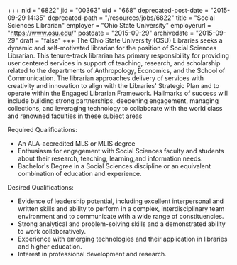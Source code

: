 +++
nid = "6822"
jid = "00363"
uid = "668"
deprecated-post-date = "2015-09-29 14:35"
deprecated-path = "/resources/jobs/6822"
title = "Social Sciences Librarian"
employer = "Ohio State University"
employerurl = "https://www.osu.edu/"
postdate = "2015-09-29"
archivedate = "2015-09-29"
draft = "false"
+++
The Ohio State University (OSU) Libraries seeks a dynamic and
self-motivated librarian for the position of Social Sciences Librarian.
This tenure-track librarian has primary responsibility for providing
user centered services in support of teaching, research, and scholarship
related to the departments of Anthropology, Economics, and the School of
Communication. The librarian approaches delivery of services with
creativity and innovation to align with the Libraries' Strategic Plan
and to operate within the Engaged Librarian Framework. Hallmarks of
success will include building strong partnerships, deepening engagement,
managing collections, and leveraging technology to collaborate with the
world class and renowned faculties in these subject areas
  
Required Qualifications:

-   An ALA-accredited MLS or MLIS degree
-   Enthusiasm for engagement with Social Sciences faculty and students
    about their research, teaching, learning,and information needs.
-   Bachelor's Degree in a Social Sciences discipline or an equivalent
    combination of education and experience.

Desired Qualifications:

-   Evidence of leadership potential, including excellent interpersonal
    and written skills and ability to perform in a complex,
    interdisciplinary team environment and to communicate with a wide
    range of constituencies.
-   Strong analytical and problem-solving skills and a demonstrated
    ability to work collaboratively.
-   Experience with emerging technologies and their application in
    libraries and higher education.
-   Interest in professional development and research.
